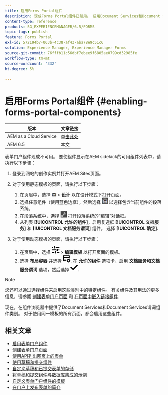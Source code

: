 ```yaml
---
title: 启用Forms Portal组件
description: 现成Forms Portal组件已禁用。 启用Document Services和Document Services谓词组以启用Forms Portal组件。
content-type: reference
products: SG_EXPERIENCEMANAGER/6.5/FORMS
topic-tags: publish
feature: Forms Portal
exl-id: 572194b7-063b-4c38-af43-aba78e9c51c6
solution: Experience Manager, Experience Manager Forms
source-git-commit: 76fffb11c56dbf7ebee9f6805ae0799cd32985fe
workflow-type: tm+mt
source-wordcount: '332'
ht-degree: 5%

---
```


# 启用Forms Portal组件 {#enabling-forms-portal-components}

| 版本 | 文章链接 |
| -------- | ---------------------------- |
| AEM as a Cloud Service | [单击此处](https://experienceleague.adobe.com/docs/experience-manager-cloud-service/content/forms/adaptive-forms-authoring/authoring-adaptive-forms-foundation-components/configure-forms-portal.html) |
| AEM 6.5 | 本文 |

表单门户组件现成不可用。 要使组件显示在AEM sidekick的可用组件列表中，请执行以下步骤：

1. 登录到网站的创作实例并打开AEM Sites页面。

1. 对于使用静态模板的页面，请执行以下步骤：

   1. 在页眉中，选择 ![画布下拉列表](assets/canvas-drop-down.png) > **设计** 以在设计模式下打开页面。
   1. 选择任意组件（使用蓝色边框），然后选择 ![字段级](assets/field-level.png) 以选择包含当前组件的段落系统。
   1. 在段落系统中，选择 ![settings_icon](assets/settings_icon.png) 打开段落系统的“编辑”对话框。
   1. 从列表 **[!UICONTROL 允许的组件]**，启用复选框 **[!UICONTROL 文档服务]** 和 **[!UICONTROL 文档服务谓词]** 组件。 选择 **[!UICONTROL 确定]**.

1. 对于使用动态模板的页面，请执行以下步骤：

   1. 在页眉中，选择 ![属性](assets/properties.png) > **编辑模板** 以打开页面的模板。
   1. 选择 **布局容器** 并选择 ![信息源管理](/help/forms/using/assets/feedmanagement.png). 在 **允许的组件** 选项卡，启用 **文档服务和文档服务谓词** 选项，然后选择 ![aem_6_3_forms_save](assets/aem_6_3_forms_save.png).

>[!NOTE]
>
>您还可以通过选择组件来启用这些类别中的特定组件。 有关组件及其用法的更多信息，请参阅 [创建表单门户页面](/help/forms/using/creating-form-portal-page.md) 和 [在页面中嵌入链接组件](/help/forms/using/embedding-link-component-page.md).

现在，在组件浏览器中提供了Document Services和Document Services谓词组件类别。 对于使用同一模板的所有页面，都会启用这些组件。

## 相关文章

* [启用表单门户组件](/help/forms/using/enabling-forms-portal-components.md)
* [创建表单门户页面](/help/forms/using/creating-form-portal-page.md)
* [使用API列出网页上的表单](/help/forms/using/listing-forms-webpage-using-apis.md)
* [使用草稿和提交组件](/help/forms/using/draft-submission-component.md)
* [自定义草稿和已提交表单的存储](/help/forms/using/draft-submission-component.md)
* [将草稿和提交组件与数据库集成的示例](/help/forms/using/integrate-draft-submission-database.md)
* [自定义表单门户组件的模板](/help/forms/using/customizing-templates-forms-portal-components.md)
* [在门户上发布表单的简介](/help/forms/using/introduction-publishing-forms.md)
